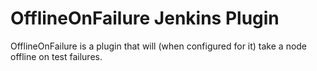 OfflineOnFailure Jenkins Plugin
===============================

OfflineOnFailure is a plugin that will (when configured for it) take a
node offline on test failures.

